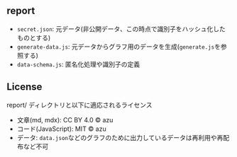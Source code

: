 ## report

- `secret.json`: 元データ(非公開データ、この時点で識別子をハッシュ化したものとする)
- `generate-data.js`: 元データからグラフ用のデータを生成(`generate.js`を参照する)
- `data-schema.js`: 匿名化処理や識別子の定義

## License

report/ ディレクトリと以下に適応されるライセンス

- 文章(md, mdx): CC BY 4.0 © azu
- コード(JavaScript): MIT © azu
- データ: `data.json`などのグラフのために出力しているデータは再利用や再配布など不可

